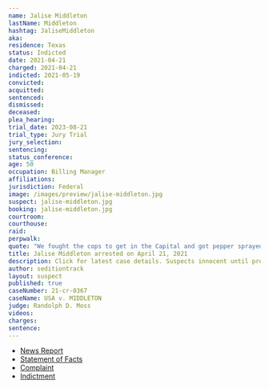 ```yaml
---
name: Jalise Middleton
lastName: Middleton
hashtag: JaliseMiddleton
aka:
residence: Texas
status: Indicted
date: 2021-04-21
charged: 2021-04-21
indicted: 2021-05-19
convicted:
acquitted:
sentenced:
dismissed:
deceased:
plea_hearing:
trial_date: 2023-08-21
trial_type: Jury Trial
jury_selection:
sentencing:
status_conference:
age: 50
occupation: Billing Manager
affiliations:
jurisdiction: Federal
image: /images/preview/jalise-middleton.jpg
suspect: jalise-middleton.jpg
booking: jalise-middleton.jpg
courtroom:
courthouse:
raid:
perpwalk:
quote: "We fought the cops to get in the Capital and got pepper sprayed and beat but by gosh the patriots got in!"
title: Jalise Middleton arrested on April 21, 2021
description: Click for latest case details. Suspects innocent until proven guilty.
author: seditiontrack
layout: suspect
published: true
caseNumber: 21-cr-0367
caseName: USA v. MIDDLETON
judge: Randolph D. Moss
videos:
charges:
sentence:
---
```

- [News Report](https://www.nbcdfw.com/news/local/north-texas-couple-charged-with-assaulting-officers-during-jan-6-capitol-riot/2613058/)
- [Statement of Facts](https://www.justice.gov/usao-dc/case-multi-defendant/file/1388961/download)
- [Complaint](https://www.justice.gov/usao-dc/case-multi-defendant/file/1388981/download)
- [Indictment](https://www.justice.gov/usao-dc/case-multi-defendant/file/1410766/download)
